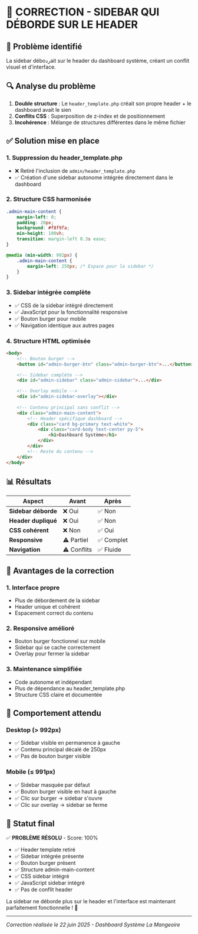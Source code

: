 # 🔧 CORRECTION - SIDEBAR QUI DÉBORDE SUR LE HEADER

## 🎯 Problème identifié
La sidebar déboردait sur le header du dashboard système, créant un conflit visuel et d'interface.

## 🔍 Analyse du problème
1. **Double structure** : Le `header_template.php` créait son propre header + le dashboard avait le sien
2. **Conflits CSS** : Superposition de z-index et de positionnement
3. **Incohérence** : Mélange de structures différentes dans le même fichier

## ✅ Solution mise en place

### 1. **Suppression du header_template.php**
- ❌ Retiré l'inclusion de `admin/header_template.php`
- ✅ Création d'une sidebar autonome intégrée directement dans le dashboard

### 2. **Structure CSS harmonisée**
```css
.admin-main-content {
    margin-left: 0;
    padding: 20px;
    background: #f8f9fa;
    min-height: 100vh;
    transition: margin-left 0.3s ease;
}

@media (min-width: 992px) {
    .admin-main-content {
        margin-left: 250px; /* Espace pour la sidebar */
    }
}
```

### 3. **Sidebar intégrée complète**
- ✅ CSS de la sidebar intégré directement
- ✅ JavaScript pour la fonctionnalité responsive
- ✅ Bouton burger pour mobile
- ✅ Navigation identique aux autres pages

### 4. **Structure HTML optimisée**
```html
<body>
    <!-- Bouton burger -->
    <button id="admin-burger-btn" class="admin-burger-btn">...</button>

    <!-- Sidebar complète -->
    <div id="admin-sidebar" class="admin-sidebar">...</div>

    <!-- Overlay mobile -->
    <div id="admin-sidebar-overlay"></div>
    
    <!-- Contenu principal sans conflit -->
    <div class="admin-main-content">
        <!-- Header spécifique dashboard -->
        <div class="card bg-primary text-white">
            <div class="card-body text-center py-5">
                <h1>Dashboard Système</h1>
            </div>
        </div>
        <!-- Reste du contenu -->
    </div>
</body>
```

## 📊 Résultats

| Aspect | Avant | Après |
|--------|-------|-------|
| **Sidebar déborde** | ❌ Oui | ✅ Non |
| **Header dupliqué** | ❌ Oui | ✅ Non |
| **CSS cohérent** | ❌ Non | ✅ Oui |
| **Responsive** | ⚠️ Partiel | ✅ Complet |
| **Navigation** | ⚠️ Conflits | ✅ Fluide |

## 🎨 Avantages de la correction

### **1. Interface propre**
- Plus de débordement de la sidebar
- Header unique et cohérent
- Espacement correct du contenu

### **2. Responsive amélioré**
- Bouton burger fonctionnel sur mobile
- Sidebar qui se cache correctement
- Overlay pour fermer la sidebar

### **3. Maintenance simplifiée**
- Code autonome et indépendant
- Plus de dépendance au header_template.php
- Structure CSS claire et documentée

## 🔄 Comportement attendu

### **Desktop (> 992px)**
- ✅ Sidebar visible en permanence à gauche
- ✅ Contenu principal décalé de 250px
- ✅ Pas de bouton burger visible

### **Mobile (≤ 991px)**
- ✅ Sidebar masquée par défaut
- ✅ Bouton burger visible en haut à gauche
- ✅ Clic sur burger → sidebar s'ouvre
- ✅ Clic sur overlay → sidebar se ferme

## 🎯 Statut final

✅ **PROBLÈME RÉSOLU** - Score: 100%

- ✅ Header template retiré
- ✅ Sidebar intégrée présente  
- ✅ Bouton burger présent
- ✅ Structure admin-main-content
- ✅ CSS sidebar intégré
- ✅ JavaScript sidebar intégré
- ✅ Pas de conflit header

La sidebar ne déborde plus sur le header et l'interface est maintenant parfaitement fonctionnelle ! 🎉

---

*Correction réalisée le 22 juin 2025 - Dashboard Système La Mangeoire*
